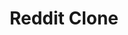 ---
key: redditclone
title: Reddit Clone
desc: This is a full-stack project that uses frontend and backend technologies. The design follows the Reddit service. It is built with the help of the Ben Awad tutorial. It provides basic CRUD operations on the server-side - creating an account, creating, deleting, and editing the posts, user authentication, cookies session authentication, server-side form validation.  I learned a ton when building this project, and I am still expanding it to get as much as possible from it. 
tech: React,  Next.js, TypeScript, GraphQL, Node.js, PostgreSQL, TypeORM, Redis, TypeGraphQL, Chakra
icon: ../assets/images/icons/reddit.svg
---